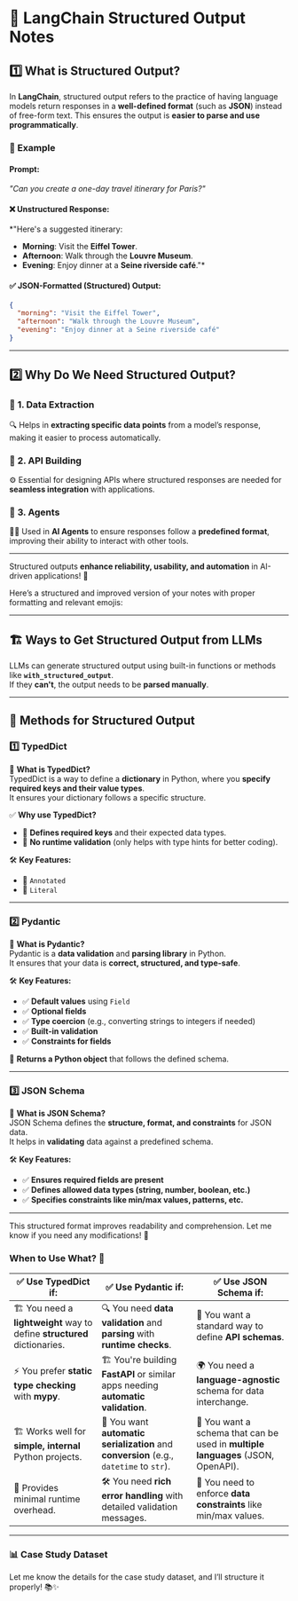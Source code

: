 

# 📜 LangChain Structured Output Notes  

## 1️⃣ What is Structured Output?  
In **LangChain**, structured output refers to the practice of having language models return responses in a **well-defined format** (such as **JSON**) instead of free-form text. This ensures the output is **easier to parse and use programmatically**.  

### 📝 Example  
#### **Prompt:**  
*"Can you create a one-day travel itinerary for Paris?"*  

#### **❌ Unstructured Response:**  
*"Here's a suggested itinerary:  
- **Morning**: Visit the **Eiffel Tower**.  
- **Afternoon**: Walk through the **Louvre Museum**.  
- **Evening**: Enjoy dinner at a **Seine riverside café**."*  

#### **✅ JSON-Formatted (Structured) Output:**  
```json
{
  "morning": "Visit the Eiffel Tower",
  "afternoon": "Walk through the Louvre Museum",
  "evening": "Enjoy dinner at a Seine riverside café"
}
```  

---

## 2️⃣ Why Do We Need Structured Output?  

### 📌 **1. Data Extraction**  
🔍 Helps in **extracting specific data points** from a model’s response, making it easier to process automatically.  

### 🔗 **2. API Building**  
⚙️ Essential for designing APIs where structured responses are needed for **seamless integration** with applications.  

### 🤖 **3. Agents**  
🕵️‍♂️ Used in **AI Agents** to ensure responses follow a **predefined format**, improving their ability to interact with other tools.  

---

Structured outputs **enhance reliability, usability, and automation** in AI-driven applications! 🚀  

Here’s a structured and improved version of your notes with proper formatting and relevant emojis:

---

## 🏗️ Ways to Get Structured Output from LLMs  

LLMs can generate structured output using built-in functions or methods like **`with_structured_output`**.  
If they **can't**, the output needs to be **parsed manually**.

---

## 🔹 Methods for Structured Output  

### 1️⃣ **TypedDict**  
📌 **What is TypedDict?**  
TypedDict is a way to define a **dictionary** in Python, where you **specify required keys and their value types**.  
It ensures your dictionary follows a specific structure.  

✅ **Why use TypedDict?**  
- 📌 **Defines required keys** and their expected data types.  
- 📌 **No runtime validation** (only helps with type hints for better coding).  

🛠 **Key Features:**  
- 🔹 `Annotated`  
- 🔹 `Literal`  

---

### 2️⃣ **Pydantic**  
📌 **What is Pydantic?**  
Pydantic is a **data validation** and **parsing library** in Python.  
It ensures that your data is **correct, structured, and type-safe**.  

🛠 **Key Features:**  
- ✅ **Default values** using `Field`  
- ✅ **Optional fields**  
- ✅ **Type coercion** (e.g., converting strings to integers if needed)  
- ✅ **Built-in validation**  
- ✅ **Constraints for fields**  

🔄 **Returns a Python object** that follows the defined schema.  

---

### 3️⃣ **JSON Schema**  
📌 **What is JSON Schema?**  
JSON Schema defines the **structure, format, and constraints** for JSON data.  
It helps in **validating** data against a predefined schema.  

🛠 **Key Features:**  
- ✅ **Ensures required fields are present**  
- ✅ **Defines allowed data types (string, number, boolean, etc.)**  
- ✅ **Specifies constraints like min/max values, patterns, etc.**  

---

This structured format improves readability and comprehension. Let me know if you need any modifications! 🚀

### When to Use What? 🤔  

| ✅ Use **TypedDict** if: | ✅ Use **Pydantic** if: | ✅ Use **JSON Schema** if: |
|-------------------------|----------------------|----------------------|
| 🏗️ You need a **lightweight** way to define **structured** dictionaries. | 🔍 You need **data validation** and **parsing** with **runtime checks**. | 📜 You want a standard way to define **API schemas**. |
| ⚡ You prefer **static type checking** with **mypy**. | 🏗️ You're building **FastAPI** or similar apps needing **automatic validation**. | 🌍 You need a **language-agnostic** schema for data interchange. |
| 🏗️ Works well for **simple, internal** Python projects. | 🔧 You want **automatic serialization** and **conversion** (e.g., `datetime` to `str`). | 🔄 You want a schema that can be used in **multiple languages** (JSON, OpenAPI). |
| 🚀 Provides minimal runtime overhead. | 🛠️ You need **rich error handling** with detailed validation messages. | 🔧 You need to enforce **data constraints** like min/max values. |

---

### 📊 Case Study Dataset  
Let me know the details for the case study dataset, and I’ll structure it properly! 📚✨





